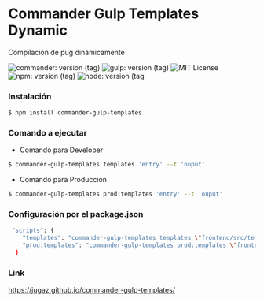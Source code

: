 # Commander Gulp Templates Dynamic

<p>Compilación de pug dinámicamente</p>

![commander: version (tag)](https://img.shields.io/badge/commander-v3.0.2-blue?style=for-the-badge)
![gulp: version (tag)](https://img.shields.io/badge/gulp-v4.0.2-orange?style=for-the-badge)
![MIT License](https://img.shields.io/badge/lincense-MIT-yellow?style=for-the-badge) 
![npm: version (tag)](https://img.shields.io/badge/npm-v7.0.15-red?style=for-the-badge)
![node: version (tag](https://img.shields.io/badge/node-v15.4.0-green?style=for-the-badge)

### Instalación

```bash
$ npm install commander-gulp-templates
```


### Comando a ejecutar

- Comando para Developer
```bash
$ commander-gulp-templates templates 'entry' --t 'ouput' 
```

- Comando para Producción
```bash
$ commander-gulp-templates prod:templates 'entry' --t 'ouput' 
```

### Configuración por el package.json

```bash
 "scripts": {
    "templates": "commander-gulp-templates templates \"frontend/src/templates/*.pug\" \"frontend/src/templates/**/*.pug\"  \"frontend/src/mail/**/*.pug\" \"frontend/src/mail/*.pug\" --t \"docs/\"",
    "prod:templates": "commander-gulp-templates prod:templates \"frontend/src/templates/*.pug\" \"frontend/src/templates/**/*.pug\"  \"frontend/src/mail/**/*.pug\" \"frontend/src/mail/*.pug\" --t \"docs/\"",
  }
```
### Link
https://jugaz.github.io/commander-gulp-templates/